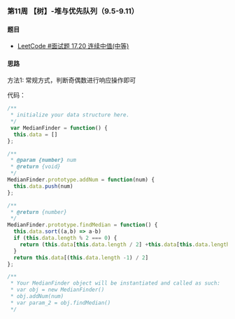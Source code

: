 ### 第11周 【树】-堆与优先队列（9.5-9.11）

#### 题目

- [LeetCode #面试题 17.20 连续中值(中等)](https://leetcode.cn/problems/continuous-median-lcci/)

#### 思路

方法1: 常规方式，判断奇偶数进行响应操作即可

代码：

```javascript
/**
 * initialize your data structure here.
 */
 var MedianFinder = function() {
  this.data = []
};

/** 
 * @param {number} num
 * @return {void}
 */
MedianFinder.prototype.addNum = function(num) {
  this.data.push(num)
};

/**
 * @return {number}
 */
MedianFinder.prototype.findMedian = function() {
  this.data.sort((a,b) => a-b)
  if (this.data.length % 2 === 0) {
    return (this.data[this.data.length / 2] +this.data[this.data.length / 2 -1]) / 2
  }
  return this.data[(this.data.length -1) / 2]
};

/**
 * Your MedianFinder object will be instantiated and called as such:
 * var obj = new MedianFinder()
 * obj.addNum(num)
 * var param_2 = obj.findMedian()
 */
```

